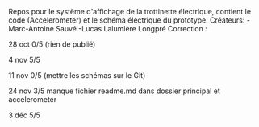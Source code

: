 Repos pour le système d'affichage de la trottinette électrique, contient le code (Accelerometer) et le schéma électrique du prototype. 
Créateurs: -Marc-Antoine Sauvé
           -Lucas Lalumière Longpré
Correction : 

28 oct 0/5 (rien de publié)

4 nov 5/5 

11 nov 0/5 (mettre les schémas sur le Git)

24 nov 3/5 manque fichier readme.md dans dossier principal et accelerometer

3 déc 5/5

